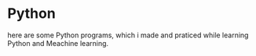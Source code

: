 # Python

here are some Python programs, which i made and praticed while learning Python and Meachine learning.
